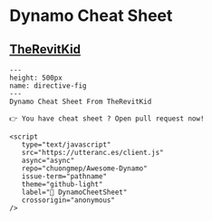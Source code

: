 # Dynamo Cheat Sheet

## [TheRevitKid](http://therevitkid.blogspot.com/2017/09/the-dynamo-desktop-cheat-sheet-free.html)

```{figure} ../images/DynamoDesktopCheetSheet.jpg
---
height: 500px
name: directive-fig
---
Dynamo Cheat Sheet From TheRevitKid
```

```{note}
👉 You have cheat sheet ? Open pull request now!

```

```{raw} html
<script
   type="text/javascript"
   src="https://utteranc.es/client.js"
   async="async"
   repo="chuongmep/Awesome-Dynamo"
   issue-term="pathname"
   theme="github-light"
   label="💬 DynamoCheetSheet"
   crossorigin="anonymous"
/>
```
